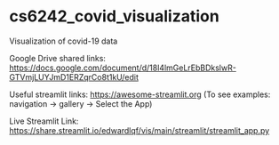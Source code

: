 # cs6242_covid_visualization
Visualization of covid-19 data 


Google Drive shared links:
https://docs.google.com/document/d/18l4lmGeLrEbBDkslwR-GTVmjLUYJmD1ERZqrCo8t1kU/edit


Useful streamlit links:
https://awesome-streamlit.org (To see examples: navigation -> gallery -> Select the App)

Live Streamlit Link:
https://share.streamlit.io/edwardlqf/vis/main/streamlit/streamlit_app.py

